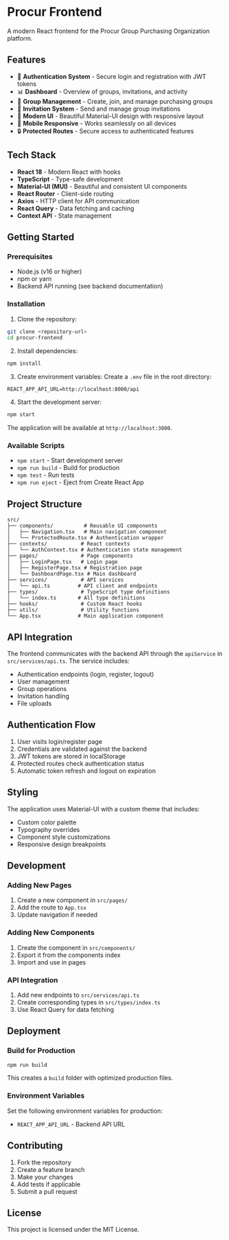 # Procur Frontend

A modern React frontend for the Procur Group Purchasing Organization platform.

## Features

- 🔐 **Authentication System** - Secure login and registration with JWT tokens
- 📊 **Dashboard** - Overview of groups, invitations, and activity
- 👥 **Group Management** - Create, join, and manage purchasing groups
- 📧 **Invitation System** - Send and manage group invitations
- 🎨 **Modern UI** - Beautiful Material-UI design with responsive layout
- 📱 **Mobile Responsive** - Works seamlessly on all devices
- 🔒 **Protected Routes** - Secure access to authenticated features

## Tech Stack

- **React 18** - Modern React with hooks
- **TypeScript** - Type-safe development
- **Material-UI (MUI)** - Beautiful and consistent UI components
- **React Router** - Client-side routing
- **Axios** - HTTP client for API communication
- **React Query** - Data fetching and caching
- **Context API** - State management

## Getting Started

### Prerequisites

- Node.js (v16 or higher)
- npm or yarn
- Backend API running (see backend documentation)

### Installation

1. Clone the repository:
```bash
git clone <repository-url>
cd procur-frontend
```

2. Install dependencies:
```bash
npm install
```

3. Create environment variables:
Create a `.env` file in the root directory:
```env
REACT_APP_API_URL=http://localhost:8000/api
```

4. Start the development server:
```bash
npm start
```

The application will be available at `http://localhost:3000`.

### Available Scripts

- `npm start` - Start development server
- `npm run build` - Build for production
- `npm test` - Run tests
- `npm run eject` - Eject from Create React App

## Project Structure

```
src/
├── components/          # Reusable UI components
│   ├── Navigation.tsx   # Main navigation component
│   └── ProtectedRoute.tsx # Authentication wrapper
├── contexts/           # React contexts
│   └── AuthContext.tsx # Authentication state management
├── pages/              # Page components
│   ├── LoginPage.tsx   # Login page
│   ├── RegisterPage.tsx # Registration page
│   └── DashboardPage.tsx # Main dashboard
├── services/           # API services
│   └── api.ts         # API client and endpoints
├── types/              # TypeScript type definitions
│   └── index.ts       # All type definitions
├── hooks/              # Custom React hooks
├── utils/              # Utility functions
└── App.tsx            # Main application component
```

## API Integration

The frontend communicates with the backend API through the `apiService` in `src/services/api.ts`. The service includes:

- Authentication endpoints (login, register, logout)
- User management
- Group operations
- Invitation handling
- File uploads

## Authentication Flow

1. User visits login/register page
2. Credentials are validated against the backend
3. JWT tokens are stored in localStorage
4. Protected routes check authentication status
5. Automatic token refresh and logout on expiration

## Styling

The application uses Material-UI with a custom theme that includes:

- Custom color palette
- Typography overrides
- Component style customizations
- Responsive design breakpoints

## Development

### Adding New Pages

1. Create a new component in `src/pages/`
2. Add the route to `App.tsx`
3. Update navigation if needed

### Adding New Components

1. Create the component in `src/components/`
2. Export it from the components index
3. Import and use in pages

### API Integration

1. Add new endpoints to `src/services/api.ts`
2. Create corresponding types in `src/types/index.ts`
3. Use React Query for data fetching

## Deployment

### Build for Production

```bash
npm run build
```

This creates a `build` folder with optimized production files.

### Environment Variables

Set the following environment variables for production:

- `REACT_APP_API_URL` - Backend API URL

## Contributing

1. Fork the repository
2. Create a feature branch
3. Make your changes
4. Add tests if applicable
5. Submit a pull request

## License

This project is licensed under the MIT License.
